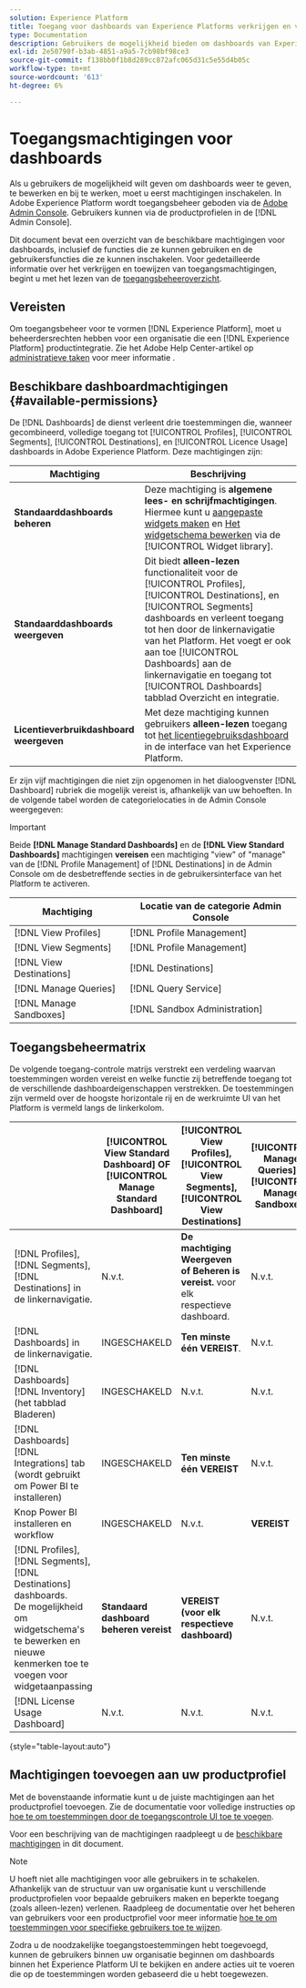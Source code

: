 ```yaml
---
solution: Experience Platform
title: Toegang voor dashboards van Experience Platforms verkrijgen en verlenen
type: Documentation
description: Gebruikers de mogelijkheid bieden om dashboards van Experience Platforms weer te geven, te bewerken en bij te werken met Adobe Admin Console.
exl-id: 2e50790f-b3ab-4851-a9a5-7cb98bf98ce3
source-git-commit: f138bb0f1b8d289cc872afc065d31c5e55d4b05c
workflow-type: tm+mt
source-wordcount: '613'
ht-degree: 6%

---
```


# Toegangsmachtigingen voor dashboards

Als u gebruikers de mogelijkheid wilt geven om dashboards weer te geven, te bewerken en bij te werken, moet u eerst machtigingen inschakelen. In Adobe Experience Platform wordt toegangsbeheer geboden via de [Adobe Admin Console](https://adminconsole.adobe.com/). Gebruikers kunnen via de productprofielen in de [!DNL Admin Console].

Dit document bevat een overzicht van de beschikbare machtigingen voor dashboards, inclusief de functies die ze kunnen gebruiken en de gebruikersfuncties die ze kunnen inschakelen. Voor gedetailleerde informatie over het verkrijgen en toewijzen van toegangsmachtigingen, begint u met het lezen van de [toegangsbeheeroverzicht](../access-control/home.md).

## Vereisten

Om toegangsbeheer voor te vormen [!DNL Experience Platform], moet u beheerdersrechten hebben voor een organisatie die een [!DNL Experience Platform] productintegratie. Zie het Adobe Help Center-artikel op [administratieve taken](https://helpx.adobe.com/enterprise/using/admin-roles.html) voor meer informatie .

## Beschikbare dashboardmachtigingen {#available-permissions}

De [!DNL Dashboards] de dienst verleent drie toestemmingen die, wanneer gecombineerd, volledige toegang tot [!UICONTROL Profiles], [!UICONTROL Segments], [!UICONTROL Destinations], en [!UICONTROL Licence Usage] dashboards in Adobe Experience Platform. Deze machtigingen zijn:

| Machtiging | Beschrijving |
|---|---|
| **Standaarddashboards beheren** | Deze machtiging is **algemene lees- en schrijfmachtigingen**. Hiermee kunt u [aangepaste widgets maken](./customize/custom-widgets.md) en [Het widgetschema bewerken](./customize/edit-schema.md) via de [!UICONTROL Widget library]. |
| **Standaarddashboards weergeven** | Dit biedt **alleen-lezen** functionaliteit voor de [!UICONTROL Profiles], [!UICONTROL Destinations], en [!UICONTROL Segments] dashboards en verleent toegang tot hen door de linkernavigatie van het Platform. Het voegt er ook aan toe [!UICONTROL Dashboards] aan de linkernavigatie en toegang tot [!UICONTROL Dashboards] tabblad Overzicht en integratie. |
| **Licentieverbruikdashboard weergeven** | Met deze machtiging kunnen gebruikers **alleen-lezen** toegang tot [het licentiegebruiksdashboard](./guides/license-usage.md) in de interface van het Experience Platform. |

Er zijn vijf machtigingen die niet zijn opgenomen in het dialoogvenster [!DNL Dashboard] rubriek die mogelijk vereist is, afhankelijk van uw behoeften. In de volgende tabel worden de categorielocaties in de Admin Console weergegeven:

>[!IMPORTANT]
>
>Beide **[!DNL Manage Standard Dashboards]** en de **[!DNL View Standard Dashboards]** machtigingen **vereisen** een machtiging &quot;view&quot; of &quot;manage&quot; van de [!DNL Profile Management] of [!DNL Destinations] in de Admin Console om de desbetreffende secties in de gebruikersinterface van het Platform te activeren.

| Machtiging | Locatie van de categorie Admin Console |
|---|---|
| [!DNL View Profiles] | [!DNL Profile Management] |
| [!DNL View Segments] | [!DNL Profile Management] |
| [!DNL View Destinations] | [!DNL Destinations] |
| [!DNL Manage Queries] | [!DNL Query Service] |
| [!DNL Manage Sandboxes] | [!DNL Sandbox Administration] |

## Toegangsbeheermatrix

De volgende toegang-controle matrijs verstrekt een verdeling waarvan toestemmingen worden vereist en welke functie zij betreffende toegang tot de verschillende dashboardeigenschappen verstrekken. De toestemmingen zijn vermeld over de hoogste horizontale rij en de werkruimte UI van het Platform is vermeld langs de linkerkolom.

|  | [!UICONTROL View Standard Dashboard] OF [!UICONTROL Manage Standard Dashboard] | [!UICONTROL View Profiles],<br/>[!UICONTROL View Segments],<br/> [!UICONTROL View Destinations] | [!UICONTROL Manage Queries] &amp; [!UICONTROL Manage Sandboxes] | [!UICONTROL View License Usage Dashboard] |
|---|---|---|---|---|
| [!DNL Profiles],<br/>[!DNL Segments],<br/>[!DNL Destinations] in de linkernavigatie. | N.v.t. | **De machtiging Weergeven of Beheren is vereist.** voor elk respectieve dashboard. | N.v.t. | N.v.t. |
| [!DNL Dashboards] in de linkernavigatie. | INGESCHAKELD | **Ten minste één VEREIST**. | N.v.t. | N.v.t. |
| [!DNL Dashboards] [!DNL Inventory] <br/>(het tabblad Bladeren) | INGESCHAKELD | N.v.t. | N.v.t. | N.v.t. |
| [!DNL Dashboards] [!DNL Integrations] tab <br/>(wordt gebruikt om Power BI te installeren) | INGESCHAKELD | **Ten minste één VEREIST** | N.v.t. | N.v.t. |
| Knop Power BI installeren en workflow | INGESCHAKELD | N.v.t. | **VEREIST** | N.v.t. |
| [!DNL Profiles],<br/>[!DNL Segments],<br/>[!DNL Destinations] dashboards.<br/>De mogelijkheid om widgetschema&#39;s te bewerken en nieuwe kenmerken toe te voegen voor widgetaanpassing | **Standaard dashboard beheren vereist** | **VEREIST (voor elk respectieve dashboard)** | N.v.t. | N.v.t. |
| [!DNL License Usage Dashboard] | N.v.t. | N.v.t. | N.v.t. | INGESCHAKELD |

{style=&quot;table-layout:auto&quot;}

## Machtigingen toevoegen aan uw productprofiel

Met de bovenstaande informatie kunt u de juiste machtigingen aan het productprofiel toevoegen. Zie de documentatie voor volledige instructies op [hoe te om toestemmingen door de toegangscontrole UI toe te voegen](../access-control/ui/permissions.md).

Voor een beschrijving van de machtigingen raadpleegt u de [beschikbare machtigingen](#available-permissions) in dit document.

>[!NOTE]
>
>U hoeft niet alle machtigingen voor alle gebruikers in te schakelen. Afhankelijk van de structuur van uw organisatie kunt u verschillende productprofielen voor bepaalde gebruikers maken en beperkte toegang (zoals alleen-lezen) verlenen. Raadpleeg de documentatie over het beheren van gebruikers voor een productprofiel voor meer informatie [hoe te om toestemmingen voor specifieke gebruikers toe te wijzen](../access-control/ui/users.md).

Zodra u de noodzakelijke toegangstoestemmingen hebt toegevoegd, kunnen de gebruikers binnen uw organisatie beginnen om dashboards binnen het Experience Platform UI te bekijken en andere acties uit te voeren die op de toestemmingen worden gebaseerd die u hebt toegewezen.
